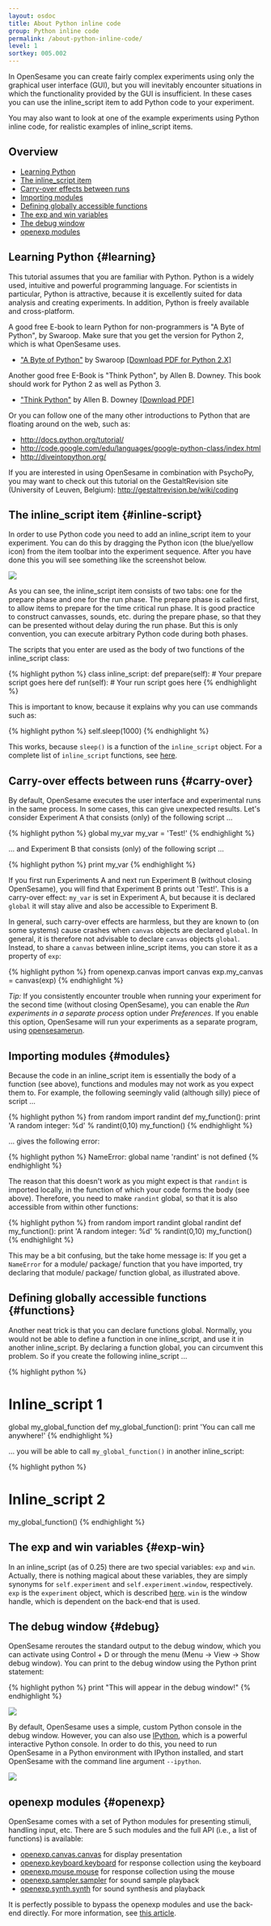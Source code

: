 ```yaml
---
layout: osdoc
title: About Python inline code
group: Python inline code
permalink: /about-python-inline-code/
level: 1
sortkey: 005.002
---
```


In OpenSesame you can create fairly complex experiments using only the graphical user interface (GUI), but you will inevitably encounter situations in which the functionality provided by the GUI is insufficient. In these cases you can use the inline_script item to add Python code to your experiment.

You may also want to look at one of the example experiments using Python inline code, for realistic examples of inline_script items.

Overview
--------

- [Learning Python](#learning)
- [The inline_script item](#inline-script)
- [Carry-over effects between runs](#carry-over)
- [Importing modules](#modules)
- [Defining globally accessible functions](#functions)
- [The exp and win variables](#exp-win)
- [The debug window](#debug)
- [openexp modules](#openexp)

Learning Python {#learning}
---------------

This tutorial assumes that you are familiar with Python. Python is a widely used, intuitive and powerful programming language. For scientists in particular, Python is attractive, because it is excellently suited for data analysis and creating experiments. In addition, Python is freely available and cross-platform.

A good free E-book to learn Python for non-programmers is "A Byte of Python", by Swaroop.  Make sure that you get the version for Python 2, which is what OpenSesame uses.

- ["A Byte of Python"][swaroop] by Swaroop [[Download PDF for Python 2.X]][swaroop-direct]

Another good free E-Book is "Think Python", by Allen B. Downey. This book should work for Python 2 as well as Python 3.

- ["Think Python"][downey] by Allen B. Downey [[Download PDF]][downey-direct]

Or you can follow one of the many other introductions to Python that are floating around on the web, such as:

- <http://docs.python.org/tutorial/>
- <http://code.google.com/edu/languages/google-python-class/index.html>
- <http://diveintopython.org/>

If you are interested in using OpenSesame in combination with PsychoPy, you may want to check out this tutorial on the GestaltRevision site (University of Leuven, Belgium): <http://gestaltrevision.be/wiki/coding>

The inline_script item {#inline-script}
----------------------

In order to use Python code you need to add an inline_script item to your experiment. You can do this by dragging the Python icon (the blue/yellow icon) from the item toolbar into the experiment sequence. After you have done this you will see something like the screenshot below.

![](/img/fig/fig5.2.1.png)

As you can see, the inline_script item consists of two tabs: one for the prepare phase and one for the run phase. The prepare phase is called first, to allow items to prepare for the time critical run phase. It is good practice to construct canvasses, sounds, etc. during the prepare phase, so that they can be presented without delay during the run phase. But this is only convention, you can execute arbitrary Python code during both phases.

The scripts that you enter are used as the body of two functions of the inline_script class:

{% highlight python %}
class inline_script:
   def prepare(self):
      # Your prepare script goes here
   def run(self):
      # Your run script goes here
{% endhighlight %}

This is important to know, because it explains why you can use commands such as:

{% highlight python %}
self.sleep(1000)
{% endhighlight %}

This works, because `sleep()` is a function of the `inline_script` object. For a complete list of `inline_script` functions, see [here][inline-script].

Carry-over effects between runs {#carry-over}
-------------------------------

By default, OpenSesame executes the user interface and experimental runs in the same process. In some cases, this can give unexpected results. Let's consider Experiment A that consists (only) of the following script ...

{% highlight python %}
global my_var
my_var = 'Test!'
{% endhighlight %}

... and Experiment B that consists (only) of the following script ...

{% highlight python %}
print my_var
{% endhighlight %}

If you first run Experiments A and next run Experiment B (without closing OpenSesame), you will find that Experiment B prints out 'Test!'. This is a carry-over effect: `my_var` is set in Experiment A, but because it is declared `global` it will stay alive and also be accessible to Experiment B.

In general, such carry-over effects are harmless, but they are known to (on some systems) cause crashes when `canvas` objects are declared `global`. In general, it is therefore not advisable to declare `canvas` objects `global`. Instead, to share a `canvas` between inline_script items, you can store it as a property of `exp`:

{% highlight python %}
from openexp.canvas import canvas
exp.my_canvas = canvas(exp)
{% endhighlight %}

*Tip:* If you consistently encounter trouble when running your experiment for the second time (without closing OpenSesame), you can enable the *Run experiments in a separate process* option under *Preferences*. If you enable this option, OpenSesame will run your experiments as a separate program, using [opensesamerun][].

Importing modules {#modules}
-----------------

Because the code in an inline_script item is essentially the body of a function (see above), functions and modules may not work as you expect them to. For example, the following seemingly valid (although silly) piece of script ...

{% highlight python %}
from random import randint
def my_function():
	print 'A random integer: %d' % randint(0,10)
my_function()
{% endhighlight %}

... gives the following error:

{% highlight python %}
NameError: global name 'randint' is not defined
{% endhighlight %}

The reason that this doesn't work as you might expect is that `randint` is imported locally, in the function of which your code forms the body (see above). Therefore, you need to make `randint` global, so that it is also accessible from within other functions:

{% highlight python %}
from random import randint
global randint
def my_function():
	print 'A random integer: %d' % randint(0,10)
my_function()
{% endhighlight %}

This may be a bit confusing, but the take home message is: If you get a `NameError` for a module/ package/ function that you have imported, try declaring that module/ package/ function global, as illustrated above.

Defining globally accessible functions {#functions}
--------------------------------------

Another neat trick is that you can declare functions global. Normally, you would not be able to define a function in one inline_script, and use it in another inline_script. By declaring a function global, you can circumvent this problem. So if you create the following inline_script ...

{% highlight python %}
# Inline_script 1
global my_global_function
def my_global_function():
	print 'You can call me anywhere!'
{% endhighlight %}

... you will be able to call `my_global_function()` in another inline_script:

{% highlight python %}
# Inline_script 2
my_global_function()
{% endhighlight %}

The exp and win variables {#exp-win}
-------------------------

In an inline_script (as of 0.25) there are two special variables: `exp` and `win`. Actually, there is nothing magical about these variables, they are simply synonyms for `self.experiment` and `self.experiment.window`, respectively. `exp` is the `experiment` object, which is described [here][experiment]. `win` is the window handle, which is dependent on the back-end that is used.

The debug window {#debug}
----------------

OpenSesame reroutes the standard output to the debug window, which you can activate using Control + D or through the menu (Menu -> View -> Show debug window). You can print to the debug window using the Python print statement:

{% highlight python %}
print "This will appear in the debug window!"
{% endhighlight %}

![](/img/fig/fig5.2.2.png)

By default, OpenSesame uses a simple, custom Python console in the debug window. However, you can also use [IPython][], which is a powerful interactive Python console. In order to do this, you need to run OpenSesame in a Python environment with IPython installed, and start OpenSesame with the command line argument `--ipython`.

![](/img/fig/fig5.2.3.png)

openexp modules {#openexp}
---------------

OpenSesame comes with a set of Python modules for presenting stimuli, handling input, etc. There are 5 such modules and the full API (i.e., a list of functions) is available:

- [openexp.canvas.canvas][canvas] for display presentation
- [openexp.keyboard.keyboard][keyboard] for response collection using the keyboard
- [openexp.mouse.mouse][mouse] for response collection using the mouse
- [openexp.sampler.sampler][sampler] for sound sample playback
- [openexp.synth.synth][synth] for sound synthesis and playback

It is perfectly possible to bypass the openexp modules and use the back-end directly. For more information, see [this article][back-ends].

[python]: http://www.python.org/
[inline-script]: /python-inline-code/inlinescript-functions
[experiment]: /python-inline-code/experiment-functions
[canvas]: /python-inline-code/canvas-functions
[keyboard]: /python-inline-code/keyboard-functions
[mouse]: /python-inline-code/mouse-functions
[sampler]: /python-inline-code/sampler-functions
[synth]: /python-inline-code/synth-functions
[back-ends]: /back-ends/about-back-ends
[ipython]: http://ipython.org/
[swaroop]: http://www.swaroopch.com/notes/Python
[swaroop-direct]: http://www.ibiblio.org/swaroopch/byteofpython/files/120/byteofpython_120.pdf
[downey]: http://www.greenteapress.com/thinkpython/
[downey-direct]: http://www.greenteapress.com/thinkpython/thinkpython.pdf
[opensesamerun]: /usage/opensesamerun-no-gui/